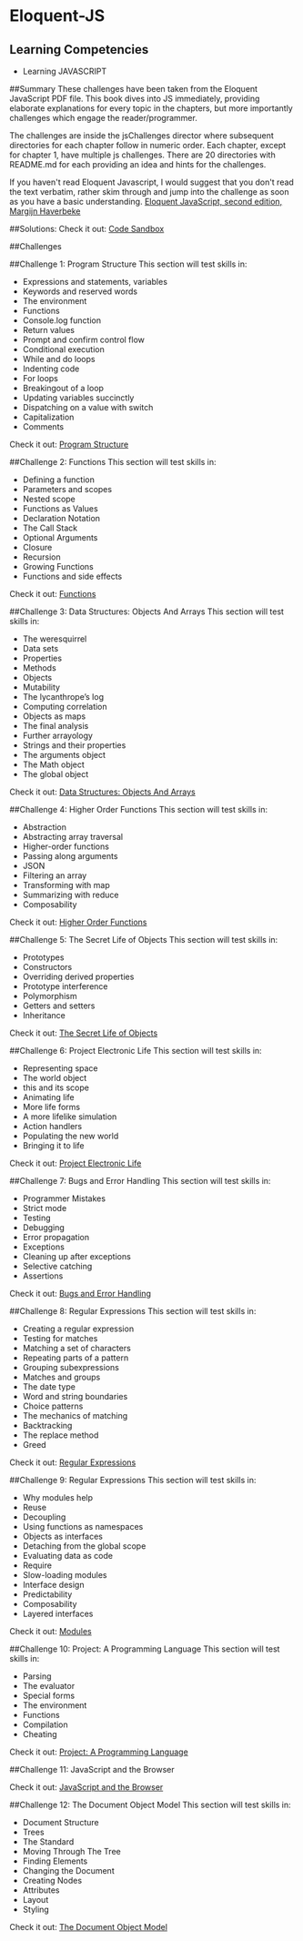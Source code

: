 Eloquent-JS
===========
## Learning Competencies
* Learning JAVASCRIPT


##Summary
These challenges have been taken from the Eloquent JavaScript PDF file. This book dives into JS immediately, providing elaborate explanations for every topic in the chapters, but more importantly challenges which engage the reader/programmer. 

The challenges are inside the jsChallenges director where subsequent directories for each chapter follow in numeric order.  Each chapter, except for chapter 1,  have multiple js challenges. There are 20 directories with README.md for each providing an idea and hints for the challenges. 

If you haven't read Eloquent Javascript, I would suggest that you don't read the text verbatim, rather skim through and jump into the challenge as soon as you have a basic understanding. <a href="http://eloquentjavascript.net/">Eloquent JavaScript, second edition, Margijn Haverbeke</a>

##Solutions:
Check it out: <a href="http://eloquentjavascript.net/code/">Code Sandbox</a>

##Challenges

##Challenge 1: Program Structure
This section will test skills in:
* Expressions and statements, variables 
* Keywords and reserved words 
* The environment
* Functions
* Console.log function
* Return values
* Prompt and confirm control flow
* Conditional execution
* While and do loops
* Indenting code
* For loops
* Breakingout of a loop
* Updating variables succinctly
* Dispatching on a value with switch
* Capitalization
* Comments

Check it out: <a href="http://eloquentjavascript.net/02_program_structure.html">Program Structure</a>

##Challenge 2: Functions
This section will test skills in:
* Defining a function 
* Parameters and scopes
* Nested scope
* Functions as Values
* Declaration Notation
* The Call Stack
* Optional Arguments
* Closure 
* Recursion
* Growing Functions
* Functions and side effects
 
Check it out: <a href="http://eloquentjavascript.net/03_functions.html">Functions</a>

##Challenge 3: Data Structures: Objects And Arrays
This section will test skills in:
* The weresquirrel
* Data sets
* Properties
* Methods
* Objects
* Mutability
* The lycanthrope’s log
* Computing correlation
* Objects as maps
* The final analysis
* Further arrayology
* Strings and their properties
* The arguments object
* The Math object
* The global object

Check it out: <a href="http://eloquentjavascript.net/04_data.html">Data Structures: Objects And Arrays</a>

##Challenge 4: Higher Order Functions
This section will test skills in:
* Abstraction
* Abstracting array traversal
* Higher-order functions
* Passing along arguments
* JSON
* Filtering an array
* Transforming with map
* Summarizing with reduce
* Composability

Check it out: <a href="http://eloquentjavascript.net/05_data.html">Higher Order Functions</a>

##Challenge 5: The Secret Life of Objects
This section will test skills in:
* Prototypes
* Constructors
* Overriding derived properties
* Prototype interference
* Polymorphism
* Getters and setters
* Inheritance

Check it out: <a href="http://eloquentjavascript.net/06_data.html">The Secret Life of Objects</a>

##Challenge 6: Project Electronic Life
This section will test skills in:
* Representing space
* The world object
* this and its scope
* Animating life
* More life forms
* A more lifelike simulation
* Action handlers
* Populating the new world
* Bringing it to life

Check it out: <a href="http://eloquentjavascript.net/07_data.html">Project Electronic Life</a>

##Challenge 7: Bugs and Error Handling
This section will test skills in:
* Programmer Mistakes
* Strict mode
* Testing
* Debugging
* Error propagation
* Exceptions
* Cleaning up after exceptions
* Selective catching
* Assertions

Check it out: <a href="http://eloquentjavascript.net/08_data.html">Bugs and Error Handling</a>

##Challenge 8: Regular Expressions
This section will test skills in:
* Creating a regular expression
* Testing for matches
* Matching a set of characters
* Repeating parts of a pattern
* Grouping subexpressions
* Matches and groups
* The date type
* Word and string boundaries
* Choice patterns
* The mechanics of matching
* Backtracking
* The replace method
* Greed

Check it out: <a href="http://eloquentjavascript.net/09_data.html">Regular Expressions</a>

##Challenge 9: Regular Expressions
This section will test skills in:
* Why modules help
* Reuse
* Decoupling
* Using functions as namespaces
* Objects as interfaces
* Detaching from the global scope
* Evaluating data as code
* Require
* Slow-loading modules
* Interface design
* Predictability
* Composability
* Layered interfaces

Check it out: <a href="http://eloquentjavascript.net/10_data.html">Modules</a>

##Challenge 10: Project: A Programming Language
This section will test skills in:
* Parsing
* The evaluator
* Special forms
* The environment
* Functions
* Compilation
* Cheating

Check it out: <a href="http://eloquentjavascript.net/11_data.html">Project: A Programming Language</a>

##Challenge 11: JavaScript and the Browser

Check it out: <a href="http://eloquentjavascript.net/12_data.html">JavaScript and the Browser</a>

##Challenge 12: The Document Object Model
This section will test skills in:
* Document Structure
* Trees
* The Standard
* Moving Through The Tree
* Finding Elements
* Changing the Document
* Creating Nodes
* Attributes
* Layout
* Styling 

Check it out: <a href="http://eloquentjavascript.net/12_data.html">The Document Object Model</a>





